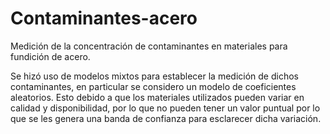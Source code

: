 # Contaminantes-acero
Medición de la concentración de contaminantes en materiales para fundición de acero.

Se hizó uso de modelos mixtos para establecer la medición de dichos contaminantes, en particular se considero un modelo de coeficientes aleatorios. Esto debido a que los materiales utilizados pueden variar en calidad y disponibilidad, por lo que no pueden tener un valor puntual por lo que se les genera una banda de confianza para esclarecer dicha variación.
